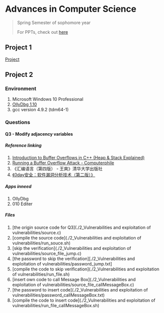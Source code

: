 # Advances in Computer Science

> Spring Semester of sophomore year
>
> For PPTs, check out [here](./PPT)

## Project 1

[Project](https://github.com/LiuYuan-SHU/MyProjects/tree/main/3_Qt/Project1_encipherment)

## Project 2

### Environment

1. Microsoft Windows 10 Professional
2. [OllyDbg 1.10](https://www.ollydbg.de/)
3. gcc version 4.9.2 (tdm64-1)

### Questions

#### Q3 - Modify adjacency variables

##### Reference linking

1. [Introduction to Buffer Overflows in C++ (Heap & Stack Explained)](https://www.youtube.com/watch?v=tQb2yZDMrb0)
2. [Running a Buffer Overflow Attack - Computerphile](https://www.youtube.com/watch?v=1S0aBV-Waeo)
3. 《汇编语言（第四版） - 王爽》清华大学出版社
4. [《0day安全：软件漏洞分析技术（第二版）》](0day安全：软件漏洞分析技术（第二版）.pdf)

##### Apps inneed

1. OllyDbg
2. 010 Editer

##### Files

1. [the origin source code for Q3](./2_Vulnerabilities and exploitation of vulnerabilities/source.c)
2. [compile the source code](./2_Vulnerabilities and exploitation of vulnerabilities/run_souce.sh)
3. [skip the verification](./2_Vulnerabilities and exploitation of vulnerabilities/source_file_jump.c)
4. [the password to skip the verification][./2_Vulnerabilities and exploitation of vulnerabilities/password_jump.txt]
5. [compile the code to skip verification](./2_Vulnerabilities and exploitation of vulnerabilities/run_file.sh)
6. [insert own code to call Message Box](./2_Vulnerabilities and exploitation of vulnerabilities/source_file_callMessageBox.c)
7. [the password to insert code](./2_Vulnerabilities and exploitation of vulnerabilities/password_callMessageBox.txt)
8. [compile the code to insert code](./2_Vulnerabilities and exploitation of vulnerabilities/run_file_callMessageBox.sh)

